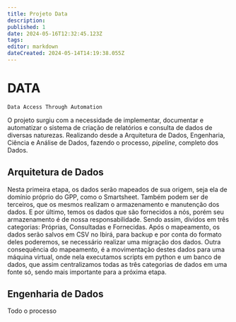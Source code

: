 ```yaml
---
title: Projeto Data
description: 
published: 1
date: 2024-05-16T12:32:45.123Z
tags: 
editor: markdown
dateCreated: 2024-05-14T14:19:38.055Z
---
```


# DATA
	Data Access Through Automation

O projeto surgiu com a necessidade de implementar, documentar e automatizar o sistema de criação de relatórios e consulta de dados de diversas naturezas. Realizando desde a Arquitetura de Dados, Engenharia, Ciência e Análise de Dados, fazendo o processo, *pipeline*, completo dos Dados.


## Arquitetura de Dados
Nesta primeira etapa, os dados serão mapeados de sua origem, seja ela de domínio próprio do GPP, como o Smartsheet. Também podem ser de terceiros, que os mesmos realizam o armazenamento e manutenção dos dados. E por último, temos os dados que são fornecidos a nós, porém seu armazenamento é de nossa responsabilidade. Sendo assim, dividos em três categorias: Próprias, Consultadas e Fornecidas.
Após o mapeamento, os dados serão salvos em CSV no Ibirá, para backup e por conta do formato deles poderemos, se necessário realizar uma migração dos dados. Outra consequência do mapeamento, é a movimentação destes dados para uma máquina virtual, onde nela executamos scripts em python e um banco de dados, que assim centralizamos todas as três categorias de dados em uma fonte só, sendo mais importante para a próxima etapa.

## Engenharia de Dados
Todo o processo 
